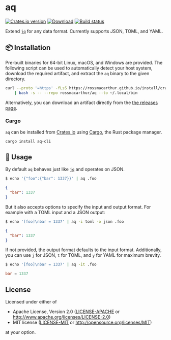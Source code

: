 # aq

[![Crates.io version](https://img.shields.io/crates/v/aq-cli.svg)](https://crates.io/crates/aq-cli)
[![Download](https://img.shields.io/github/v/release/rossmacarthur/aq?label=binary)](https://github.com/rossmacarthur/aq/releases/latest)
[![Build status](https://img.shields.io/github/workflow/status/rossmacarthur/aq/build/trunk)](https://github.com/rossmacarthur/aq/actions?query=workflow%3Abuild)

Extend [`jq`](https://stedolan.github.io/jq/manual) for any data format.
Currently supports JSON, TOML, and YAML.

## 📦 Installation

Pre-built binaries for 64-bit Linux, macOS, and Windows are provided. The
following script can be used to automatically detect your host system, download
the required artifact, and extract the `aq` binary to the given directory.

```sh
curl --proto '=https' -fLsS https://rossmacarthur.github.io/install/crate.sh \
    | bash -s -- --repo rossmacarthur/aq --to ~/.local/bin
```

Alternatively, you can download an artifact directly from the [the releases
page](https://github.com/rossmacarthur/aq/releases).

### Cargo

`aq` can be installed from [Crates.io](https://crates.io/crates/aq-cli)
using [Cargo](https://doc.rust-lang.org/cargo/), the Rust package manager.

```sh
cargo install aq-cli
```

## 🤸 Usage

By default `aq` behaves just like [`jq`](https://stedolan.github.io/jq/manual)
and operates on JSON.
```sh
$ echo '{"foo":{"bar": 1337}}' | aq .foo
```
```json
{
  "bar": 1337
}
```

But it also accepts options to specify the input and output format. For example
with a TOML input and a JSON output:

```sh
$ echo '[foo]\nbar = 1337' | aq -i toml -o json .foo
```
```json
{
  "bar": 1337
}
```

If not provided, the output format defaults to the input format. Additionally,
you can use `j` for JSON, `t` for TOML, and `y` for YAML for maximum brevity.
```sh
$ echo '[foo]\nbar = 1337' | aq -it .foo
```
```toml
bar = 1337
```

## License

Licensed under either of

- Apache License, Version 2.0 ([LICENSE-APACHE](LICENSE-APACHE) or
  http://www.apache.org/licenses/LICENSE-2.0)
- MIT license ([LICENSE-MIT](LICENSE-MIT) or http://opensource.org/licenses/MIT)

at your option.
